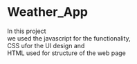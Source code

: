 # Weather_App
 In this project <br>
 we  used  the javascript for the functionality,<br>
 CSS ufor the UI design and <br>
 HTML used  for structure  of the web page <br>



